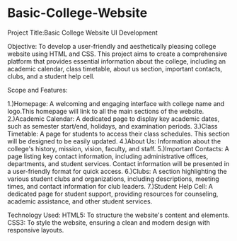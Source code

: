 # Basic-College-Website
Project Title:Basic College Website UI Development

Objective:
To develop a user-friendly and aesthetically pleasing college website using HTML and CSS. This project aims to create a comprehensive platform that provides essential information about the college, including an academic calendar, class timetable, about us section, important contacts, clubs, and a student help cell.

Scope and Features:

1.)Homepage: A welcoming and engaging interface with college name and logo.This homepage will link to all the main sections of the website.
2.)Academic Calendar: A dedicated page to display key academic dates, such as semester start/end, holidays, and examination periods.
3.)Class Timetable: A page for students to access their class schedules. This section will be designed to be easily updated.
4.)About Us: Information about the college's history, mission, vision, faculty, and staff.
5.)Important Contacts: A page listing key contact information, including administrative offices, departments, and student services. Contact information will be presented in a user-friendly format for quick access.
6.)Clubs: A section highlighting the various student clubs and organizations, including descriptions, meeting times, and contact information for club leaders.
7.)Student Help Cell: A dedicated page for student support, providing resources for counseling, academic assistance, and other student services.

Technology Used:
HTML5: To structure the website's content and elements.
CSS3: To style the website, ensuring a clean and modern design with responsive layouts.
